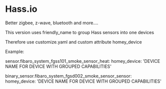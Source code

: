 # Hass.io

Better zigbee, z-wave, bluetooth and more....

This version uses friendly_name to group Hass sensors into one devices

Therefore use customize.yaml and custom attribute homey_device

Example:

sensor.fibaro_system_fgss101_smoke_sensor_heat:
  homey_device: 'DEVICE NAME FOR DEVICE WITH GROUPED CAPABILITIES'

binary_sensor.fibaro_system_fgsd002_smoke_sensor_sensor:
  homey_device: 'DEVICE NAME FOR DEVICE WITH GROUPED CAPABILITIES'
